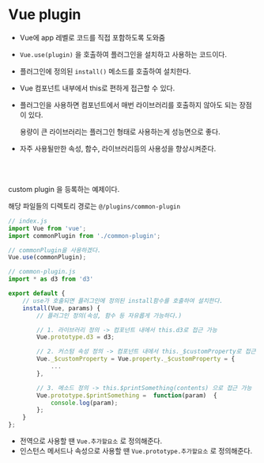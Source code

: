 # Vue plugin

-   Vue에 app 레벨로 코드를 직접 포함하도록 도와줌
-   `Vue.use(plugin)` 을 호출하여 플러그인을 설치하고 사용하는 코드이다.
-   플러그인에 정의된 `install()` 메소드를 호출하여 설치한다.
-   Vue 컴포넌트 내부에서 this로 편하게 접근할 수 있다.
-   플러그인을 사용하면 컴포넌트에서 매번 라이브러리를 호출하지 않아도 되는 장점이 있다.

    용량이 큰 라이브러리는 플러그인 형태로 사용하는게 성능면으로 좋다.

-   자주 사용될만한 속성, 함수, 라이브러리등의 사용성을 향상시켜준다.

<br><br>

custom plugin 을 등록하는 예제이다.

해당 파일들의 디렉토리 경로는 `@/plugins/common-plugin`

```js
// index.js
import Vue from 'vue';
import commonPlugin from './common-plugin';

// commonPlugin을 사용하겠다.
Vue.use(commonPlugin);
```

```js
// common-plugin.js
import * as d3 from 'd3'

export default {
    // use가 호출되면 플러그인에 정의된 install함수를 호출하여 설치한다.
    install(Vue, params) {
        // 플러그인 정의(속성, 함수 등 자유롭게 가능하다.)

        // 1. 라이브러리 정의 -> 컴포넌트 내에서 this.d3로 접근 가능
        Vue.prototype.d3 = d3;

        // 2. 커스텀 속성 정의 -> 컴포넌트 내에서 this._$customProperty로 접근 가능
        Vue._$customProperty = Vue.property._$customProperty = {
            ...
        },

        // 3. 메소드 정의 -> this.$printSomething(contents) 으로 접근 가능
        Vue.prototype.$printSomething =  function(param)  {
            console.log(param);
        };
    }
};
```

-   전역으로 사용할 땐 `Vue.추가할요소` 로 정의해준다.
-   인스턴스 메서드나 속성으로 사용할 땐 `Vue.prototype.추가할요소` 로 정의해준다.
